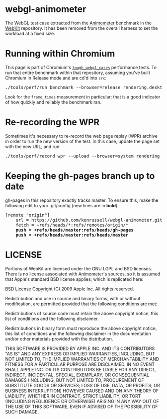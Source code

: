 # webgl-animometer

The WebGL test case extracted from the
[Animometer](https://github.com/WebKit/webkit/tree/master/PerformanceTests/Animometer)
benchmark in the [WebKit](https://webkit.org/) repository. It has been
removed from the overall harness to set the workload at a fixed size.

# Running within Chromium

This page is part of Chromium's
[`tough_webgl_cases`](https://source.chromium.org/chromium/chromium/src/+/master:tools/perf/page_sets/rendering/tough_webgl_cases.py)
performance tests. To run that entire benchmark within that
repository, assuming you've built Chromium in Release mode and are
cd'd into <code>src</code>:

<pre>
./tools/perf/run_benchmark --browser=release rendering.desktop --story=animometer_webgl &gt; output.txt
</pre>

Look for the `frame_times` measurement in particular; that is a
good indicator of how quickly and reliably the benchmark ran.

# Re-recording the WPR

Sometimes it's necessary to re-record the web page replay (WPR)
archive in order to run the new version of the test. In this case,
update the page set with the new URL, and run:

<pre>
./tools/perf/record_wpr --upload --browser=system rendering_desktop --story_filter=animometer_webgl
</pre>

# Keeping the gh-pages branch up to date

gh-pages in this repository exactly tracks master. To ensure this,
make the following edit to your .git/config (new lines are in
**bold**):

<pre>
[remote "origin"]
    url = https://github.com/kenrussell/webgl-animometer.git
    fetch = +refs/heads/*:refs/remotes/origin/*
    <b>push = +refs/heads/master:refs/heads/gh-pages</b>
    <b>push = +refs/heads/master:refs/heads/master</b>
</pre>

# LICENSE

Portions of WebKit are licensed under the GNU LGPL and BSD licenses.
There is no license associated with Animometer's sources, so it is
assumed that Apple's standard BSD license applies, which is replicated
here:

BSD License
Copyright (C) 2009 Apple Inc. All rights reserved.

Redistribution and use in source and binary forms, with or without
modification, are permitted provided that the following conditions are
met:

Redistributions of source code must retain the above copyright notice,
this list of conditions and the following disclaimer.

Redistributions in binary form must reproduce the above copyright
notice, this list of conditions and the following disclaimer in the
documentation and/or other materials provided with the distribution.

THIS SOFTWARE IS PROVIDED BY APPLE INC. AND ITS CONTRIBUTORS "AS IS"
AND ANY EXPRESS OR IMPLIED WARRANTIES, INCLUDING, BUT NOT LIMITED TO,
THE IMPLIED WARRANTIES OF MERCHANTABILITY AND FITNESS FOR A PARTICULAR
PURPOSE ARE DISCLAIMED. IN NO EVENT SHALL APPLE INC. OR ITS
CONTRIBUTORS BE LIABLE FOR ANY DIRECT, INDIRECT, INCIDENTAL, SPECIAL,
EXEMPLARY, OR CONSEQUENTIAL DAMAGES (INCLUDING, BUT NOT LIMITED TO,
PROCUREMENT OF SUBSTITUTE GOODS OR SERVICES; LOSS OF USE, DATA, OR
PROFITS; OR BUSINESS INTERRUPTION) HOWEVER CAUSED AND ON ANY THEORY OF
LIABILITY, WHETHER IN CONTRACT, STRICT LIABILITY, OR TORT (INCLUDING
NEGLIGENCE OR OTHERWISE) ARISING IN ANY WAY OUT OF THE USE OF THIS
SOFTWARE, EVEN IF ADVISED OF THE POSSIBILITY OF SUCH DAMAGE.
